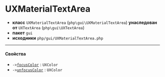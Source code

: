 # UXMaterialTextArea

- **класс** `UXMaterialTextArea` (`php\gui\UXMaterialTextArea`) **унаследован от** `UXTextArea` (`php\gui\UXTextArea`)
- **пакет** `gui`
- **исходники** `php/gui/UXMaterialTextArea.php`

---

#### Свойства

- `->`[`focusColor`](#prop-focuscolor) : `UXColor`
- `->`[`unfocusColor`](#prop-unfocuscolor) : `UXColor`